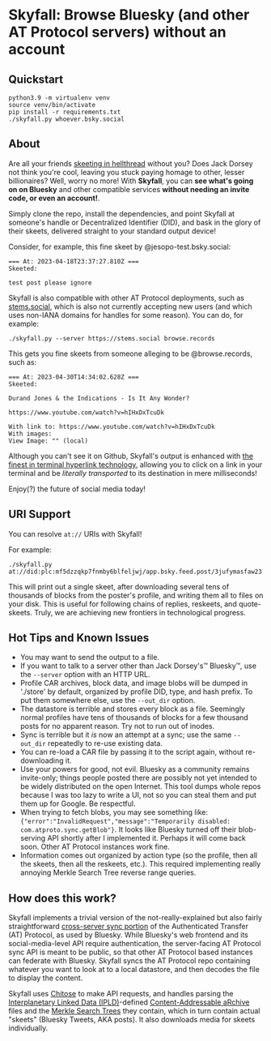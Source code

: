 # Skyfall: Browse Bluesky (and other AT Protocol servers) without an account

## Quickstart

```
python3.9 -m virtualenv venv
source venv/bin/activate
pip install -r requirements.txt
./skyfall.py whoever.bsky.social
```

## About

Are all your friends [skeeting in hellthread](https://knowyourmeme.com/memes/events/hellthread-hellrope-bluesky) without you? Does Jack Dorsey not think you're cool, leaving you stuck paying homage to other, lesser billionaires? Well, worry no more! With **Skyfall**, you can **see what's going on on Bluesky** and other compatible services **without needing an invite code, or even an account!**.

Simply clone the repo, install the dependencies, and point Skyfall at someone's handle or Decentralized Identifier (DID), and bask in the glory of their skeets, delivered straight to your standard output device!

Consider, for example, this fine skeet by @jesopo-test.bsky.social: 

```
=== At: 2023-04-18T23:37:27.810Z ===
Skeeted:

test post please ignore

```

Skyfall is also compatible with other AT Protocol deployments, such as [stems.social](https://stems.social), which is also not currently accepting new users (and which uses non-IANA domains for handles for some reason). You can do, for example:
```
./skyfall.py --server https://stems.social browse.records
```
This gets you fine skeets from someone alleging to be @browse.records, such as:
```
=== At: 2023-04-30T14:34:02.628Z ===
Skeeted:

Durand Jones & the Indications - Is It Any Wonder?

https://www.youtube.com/watch?v=hIHxDxTcuDk

With link to: https://www.youtube.com/watch?v=hIHxDxTcuDk
With images:
View Image: "" (local)
```

Although you can't see it on Github, Skyfall's output is enhanced with [the finest in terminal hyperlink technology](https://github.com/Alhadis/OSC8-Adoption/), allowing you to click on a link in your terminal and be *literally transported* to its destination in mere milliseconds!

Enjoy(?) the future of social media today!

## URI Support

You can resolve `at://` URIs with Skyfall!

For example:

```
./skyfall.py at://did:plc:mf5dzzqkp7fnmby6blfeljwj/app.bsky.feed.post/3jufymasfaw23
```

This will print out a single skeet, after downloading several tens of thousands of blocks from the poster's profile, and writing them all to files on your disk. This is useful for following chains of replies, reskeets, and quote-skeets. Truly, we are achieving new frontiers in technological progress.

## Hot Tips and Known Issues

* You may want to send the output to a file.
* If you want to talk to a server other than Jack Dorsey's™ Bluesky™, use the `--server` option with an HTTP URL.
* Profile CAR archives, block data, and image blobs will be dumped in './store' by default, organized by profile DID, type, and hash prefix. To put them somewhere else, use the `--out_dir` option.
* The datastore is terrible and stores every block as a file. Seemingly normal profiles have tens of thousands of blocks for a few thousand posts for no apparent reason. Try not to run out of inodes.
* Sync is terrible but it *is* now an attempt at a sync; use the same `--out_dir` repeatedly to re-use existing data.
* You can re-load a CAR file by passing it to the script again, without re-downloading it.
* Use your powers for good, not evil. Bluesky as a community remains invite-only; things people posted there are possibly not yet intended to be widely distributed on the open Internet. This tool dumps whole repos because I was too lazy to write a UI, not so you can steal them and put them up for Google. Be respectful.
* When trying to fetch blobs, you may see something like: `{"error":"InvalidRequest","message":"Temporarily disabled: com.atproto.sync.getBlob"}`. It looks like Bluesky turned off their blob-serving API shortly after I implemented it. Perhaps it will come back soon. Other AT Protocol instances work fine.
* Information comes out organized by action type (so the profile, then all the skeets, then all the reskeets, etc.). This required implementing really annoying Merkle Search Tree reverse range queries.

## How does this work?

Skyfall implements a trivial version of the not-really-explained but also fairly straightforward [cross-server sync portion](https://atproto.com/lexicons/com-atproto-sync) of the Authenticated Transfer (AT) Protocol, as used by Bluesky. While Bluesky's web frontend and its social-media-level API require authentication, the server-facing AT Protocol sync API is meant to be public, so that other AT Protocol based instances can federate with Bluesky. Skyfall syncs the AT Protocol repo containing whatever you want to look at to a local datastore, and then decodes the file to display the content.

Skyfall uses [Chitose](https://github.com/mnogu/chitose) to make API requests, and handles parsing the [Interplanetary Linked Data (IPLD)](https://ipld.io)-defined [Content-Addressable aRchive](https://ipld.io/specs/transport/car/carv1/) files and the [Merkle Search Trees](https://atproto.com/specs/atp#repo-data-layout) they contain, which in turn contain actual "skeets" (Bluesky Tweets, AKA posts). It also downloads media for skeets individually.
